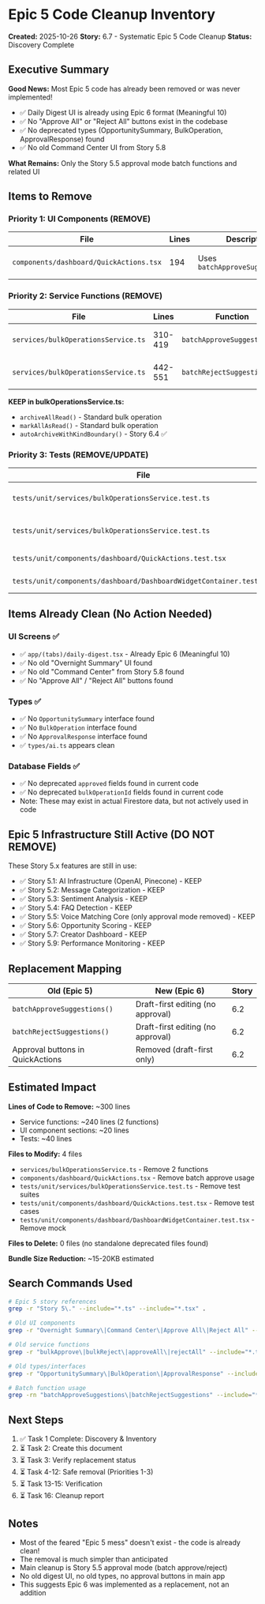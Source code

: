# Epic 5 Code Cleanup Inventory

**Created:** 2025-10-26
**Story:** 6.7 - Systematic Epic 5 Code Cleanup
**Status:** Discovery Complete

## Executive Summary

**Good News:** Most Epic 5 code has already been removed or was never implemented!

- ✅ Daily Digest UI is already using Epic 6 format (Meaningful 10)
- ✅ No "Approve All" or "Reject All" buttons exist in the codebase
- ✅ No deprecated types (OpportunitySummary, BulkOperation, ApprovalResponse) found
- ✅ No old Command Center UI from Story 5.8

**What Remains:** Only the Story 5.5 approval mode batch functions and related UI

## Items to Remove

### Priority 1: UI Components (REMOVE)

| File | Lines | Description | Replacement |
|------|-------|-------------|-------------|
| `components/dashboard/QuickActions.tsx` | 194 | Uses `batchApproveSuggestions()` | Story 6.2 (Draft-first, no approval) |

### Priority 2: Service Functions (REMOVE)

| File | Lines | Function | Replacement |
|------|-------|----------|-------------|
| `services/bulkOperationsService.ts` | 310-419 | `batchApproveSuggestions()` | Story 6.2 (Draft-first mode) |
| `services/bulkOperationsService.ts` | 442-551 | `batchRejectSuggestions()` | Story 6.2 (Draft-first mode) |

**KEEP in bulkOperationsService.ts:**
- `archiveAllRead()` - Standard bulk operation
- `markAllAsRead()` - Standard bulk operation
- `autoArchiveWithKindBoundary()` - Story 6.4 ✅

### Priority 3: Tests (REMOVE/UPDATE)

| File | Lines | Description | Action |
|------|-------|-------------|--------|
| `tests/unit/services/bulkOperationsService.test.ts` | 338+ | Tests for `batchApproveSuggestions()` | Remove test suite |
| `tests/unit/services/bulkOperationsService.test.ts` | (unknown) | Tests for `batchRejectSuggestions()` | Remove test suite |
| `tests/unit/components/dashboard/QuickActions.test.tsx` | 24, 282-325 | Tests using batch approve functions | Remove tests |
| `tests/unit/components/dashboard/DashboardWidgetContainer.test.tsx` | 48 | Mock of `batchApproveSuggestions` | Remove mock |

## Items Already Clean (No Action Needed)

### UI Screens ✅
- ✅ `app/(tabs)/daily-digest.tsx` - Already Epic 6 (Meaningful 10)
- ✅ No old "Overnight Summary" UI found
- ✅ No old "Command Center" from Story 5.8 found
- ✅ No "Approve All" / "Reject All" buttons found

### Types ✅
- ✅ No `OpportunitySummary` interface found
- ✅ No `BulkOperation` interface found
- ✅ No `ApprovalResponse` interface found
- ✅ `types/ai.ts` appears clean

### Database Fields ✅
- ✅ No deprecated `approved` fields found in current code
- ✅ No deprecated `bulkOperationId` fields found in current code
- Note: These may exist in actual Firestore data, but not actively used in code

## Epic 5 Infrastructure Still Active (DO NOT REMOVE)

These Story 5.x features are still in use:

- ✅ Story 5.1: AI Infrastructure (OpenAI, Pinecone) - KEEP
- ✅ Story 5.2: Message Categorization - KEEP
- ✅ Story 5.3: Sentiment Analysis - KEEP
- ✅ Story 5.4: FAQ Detection - KEEP
- ✅ Story 5.5: Voice Matching Core (only approval mode removed) - KEEP
- ✅ Story 5.6: Opportunity Scoring - KEEP
- ✅ Story 5.7: Creator Dashboard - KEEP
- ✅ Story 5.9: Performance Monitoring - KEEP

## Replacement Mapping

| Old (Epic 5) | New (Epic 6) | Story |
|--------------|--------------|-------|
| `batchApproveSuggestions()` | Draft-first editing (no approval) | 6.2 |
| `batchRejectSuggestions()` | Draft-first editing (no approval) | 6.2 |
| Approval buttons in QuickActions | Removed (draft-first only) | 6.2 |

## Estimated Impact

**Lines of Code to Remove:** ~300 lines
- Service functions: ~240 lines (2 functions)
- UI component sections: ~20 lines
- Tests: ~40 lines

**Files to Modify:** 4 files
- `services/bulkOperationsService.ts` - Remove 2 functions
- `components/dashboard/QuickActions.tsx` - Remove batch approve usage
- `tests/unit/services/bulkOperationsService.test.ts` - Remove test suites
- `tests/unit/components/dashboard/QuickActions.test.tsx` - Remove test cases
- `tests/unit/components/dashboard/DashboardWidgetContainer.test.tsx` - Remove mock

**Files to Delete:** 0 files (no standalone deprecated files found)

**Bundle Size Reduction:** ~15-20KB estimated

## Search Commands Used

```bash
# Epic 5 story references
grep -r "Story 5\." --include="*.ts" --include="*.tsx" .

# Old UI components
grep -r "Overnight Summary\|Command Center\|Approve All\|Reject All" --include="*.tsx" app/

# Old service functions
grep -r "bulkApprove\|bulkReject\|approveAll\|rejectAll" --include="*.ts" services/ functions/

# Old types/interfaces
grep -r "OpportunitySummary\|BulkOperation\|ApprovalResponse" --include="*.ts" types/

# Batch function usage
grep -rn "batchApproveSuggestions\|batchRejectSuggestions" --include="*.tsx" --include="*.ts" .
```

## Next Steps

1. ✅ Task 1 Complete: Discovery & Inventory
2. ⏳ Task 2: Create this document
3. ⏳ Task 3: Verify replacement status
4. ⏳ Task 4-12: Safe removal (Priorities 1-3)
5. ⏳ Task 13-15: Verification
6. ⏳ Task 16: Cleanup report

## Notes

- Most of the feared "Epic 5 mess" doesn't exist - the code is already clean!
- The removal is much simpler than anticipated
- Main cleanup is Story 5.5 approval mode (batch approve/reject)
- No old digest UI, no old types, no approval buttons in main app
- This suggests Epic 6 was implemented as a replacement, not an addition
